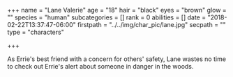 +++
name = "Lane Valerie"
age = "18"
hair = "black"
eyes = "brown"
glow = ""
species = "human"
subcategories = []
rank = 0
abilities = []
date = "2018-02-22T13:37:47-06:00"
firstpath = "../../img/char_pic/lane.jpg"
secpath = ""
type = "characters"

+++

As Errie's best friend with a concern for others' safety, Lane wastes no time to check out Errie's alert about someone in danger in the woods.